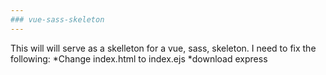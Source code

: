 ```yaml
---
### vue-sass-skeleton
---
```


This will will serve as a skelleton for a vue, sass, skeleton.
I need to fix the following:
*Change index.html to index.ejs
*download express
